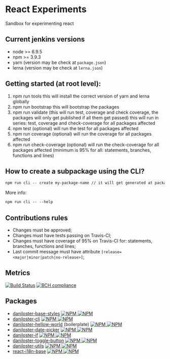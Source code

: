 # React Experiments

Sandbox for experimenting react

## Current jenkins versions

* node >= 6.9.5
* npm >= 3.9.3
* yarn (version may be check at `package.json`)
* lerna (version may be check at `lerna.json`)

## Getting started (at root level):

1. npm run tools
   this will install the correct version of yarn and lerna globally
2. npm run bootstrap
   this will bootstrap the packages
3. npm run validate (this will run test, coverage and check coverage, the packages will only get published if all them get passed)
   this will run in series: test, coverage and check-coverage for all packages affected
4. npm test (optional)
   will run the test for all packages affected
5. npm run coverage (optional)
   will run the coverage for all packages affected
6. npm run check-coverage (optional)
   will run the check-coverage for all packages affected (minimum is 95% for all: statements, branches, functions and lines)

## How to create a subpackage using the CLI?

```md
npm run cli -- create my-package-name // it will get generated at packages/myPackageName
```

More info:

```md
npm run cli -- --help
```

## Contributions rules

* Changes must be approved;
* Changes must have tests passing on Travis-CI;
* Changes must have coverage of 95% on Travis-CI for: statements, branches, functions and lines;
* Last commit message must have attribute `[release=<major|minor|patch|no-release>]`;

## Metrics

[![Build Status](https://img.shields.io/travis/daniloster/react-experiments/master.svg?style=flat-square)](https://travis-ci.org/daniloster/react-experiments) [![BCH compliance](https://bettercodehub.com/edge/badge/daniloster/react-experiments?branch=master)](https://bettercodehub.com/)

## Packages

* [daniloster-base-styles](https://github.com/daniloster/react-experiments/blob/master/packages/baseStyles/README.md)
  [![NPM](https://img.shields.io/npm/v/daniloster-base-styles.svg?style=flat-square) ![NPM](https://img.shields.io/npm/dm/daniloster-base-styles.svg?style=flat-square)](https://www.npmjs.com/package/daniloster-base-styles)
* [daniloster-cli](https://github.com/daniloster/react-experiments/blob/master/packages/cli/README.md)
  [![NPM](https://img.shields.io/npm/v/daniloster-cli.svg?style=flat-square) ![NPM](https://img.shields.io/npm/dm/daniloster-cli.svg?style=flat-square)](https://www.npmjs.com/package/daniloster-cli)
* [daniloster-hellow-world](https://github.com/daniloster/react-experiments/blob/master/packages/danilosterHelloWorld/README.md) (boilerplate)
  [![NPM](https://img.shields.io/npm/v/daniloster-hellow-world.svg?style=flat-square) ![NPM](https://img.shields.io/npm/dm/daniloster-hellow-world.svg?style=flat-square)](https://www.npmjs.com/package/daniloster-hellow-world)
* [daniloster-date-picker](https://github.com/daniloster/react-experiments/blob/master/packages/datePicker/README.md)
  [![NPM](https://img.shields.io/npm/v/daniloster-date-picker.svg?style=flat-square) ![NPM](https://img.shields.io/npm/dm/daniloster-date-picker.svg?style=flat-square)](https://www.npmjs.com/package/daniloster-date-picker)
* [daniloster-if](https://github.com/daniloster/react-experiments/packages/blob/master/if/README.md)
  [![NPM](https://img.shields.io/npm/v/daniloster-if.svg?style=flat-square) ![NPM](https://img.shields.io/npm/dm/daniloster-if.svg?style=flat-square)](https://www.npmjs.com/package/daniloster-if)
* [daniloster-toggle-button](https://github.com/daniloster/react-experiments/blob/master/packages/toggleButton/README.md)
  [![NPM](https://img.shields.io/npm/v/daniloster-toggle-button.svg?style=flat-square) ![NPM](https://img.shields.io/npm/dm/daniloster-toggle-button.svg?style=flat-square)](https://www.npmjs.com/package/daniloster-toggle-button)
* [daniloster-utils](https://github.com/daniloster/react-experiments/packages/blob/master/utils/README.md)
  [![NPM](https://img.shields.io/npm/v/daniloster-utils.svg?style=flat-square) ![NPM](https://img.shields.io/npm/dm/daniloster-utils.svg?style=flat-square)](https://www.npmjs.com/package/daniloster-utils)
* [react-i18n-base](https://github.com/daniloster/react-experiments/packages/blob/master/reactI18nBase/README.md)
  [![NPM](https://img.shields.io/npm/v/react-i18n-base.svg?style=flat-square) ![NPM](https://img.shields.io/npm/dm/react-i18n-base.svg?style=flat-square)](https://www.npmjs.com/package/react-i18n-base)
